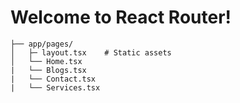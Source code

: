 # Welcome to React Router!

```
├── app/pages/
│   ├─ layout.tsx    # Static assets
│   └── Home.tsx    
|   └── Blogs.tsx
|   └── Contact.tsx
|   └── Services.tsx
```
